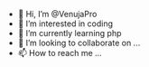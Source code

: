 - 👋 Hi, I’m @VenujaPro
- 👀 I’m interested in coding
- 🌱 I’m currently learning php
- 💞️ I’m looking to collaborate on ...
- 📫 How to reach me ...

<!---
VenujaPro/VenujaPro is a ✨ special ✨ repository because its `README.md` (this file) appears on your GitHub profile.
You can click the Preview link to take a look at your changes.
--->
